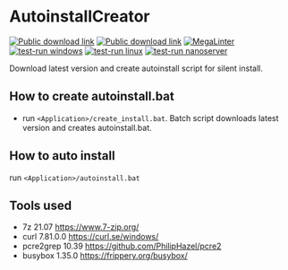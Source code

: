 # AutoinstallCreator
[![Public download link](https://img.shields.io/badge/⭳-blue?logo=windows&labelColor=blue)](https://drive.google.com/drive/folders/1MvqnTlNni0caAexdIKmB9hiAb593Z_88)
[![Public download link](https://img.shields.io/badge/⭳-E95420?logo=ubuntu&logoColor=white&labelColor=E95420)](https://drive.google.com/drive/folders/1wchCOCZ4yThu2r2ro4-D8nti91zDeQmW)
[![MegaLinter](https://github.com/hemnstill/AutoinstallCreator/actions/workflows/mega-linter.yml/badge.svg)](https://github.com/hemnstill/AutoinstallCreator/actions/workflows/mega-linter.yml)
[![test-run windows](https://github.com/hemnstill/AutoinstallCreator/actions/workflows/test-run-windows.yml/badge.svg)](https://github.com/hemnstill/AutoinstallCreator/actions/workflows/test-run-windows.yml)
[![test-run linux](https://github.com/hemnstill/AutoinstallCreator/actions/workflows/test-run-linux.yml/badge.svg)](https://github.com/hemnstill/AutoinstallCreator/actions/workflows/test-run-linux.yml)
[![test-run nanoserver](https://github.com/hemnstill/AutoinstallCreator/actions/workflows/test-run-windows-containers.yml/badge.svg)](https://github.com/hemnstill/AutoinstallCreator/actions/workflows/test-run-windows-containers.yml)

Download latest version and create autoinstall script for silent install.

## How to create autoinstall.bat
* run `<Application>/create_install.bat`. Batch script downloads latest version and creates autoinstall.bat.

## How to auto install
run `<Application>/autoinstall.bat`

## Tools used
* 7z 21.07 <https://www.7-zip.org/>
* curl 7.81.0.0 <https://curl.se/windows/>
* pcre2grep 10.39 <https://github.com/PhilipHazel/pcre2>
* busybox 1.35.0 <https://frippery.org/busybox/>
